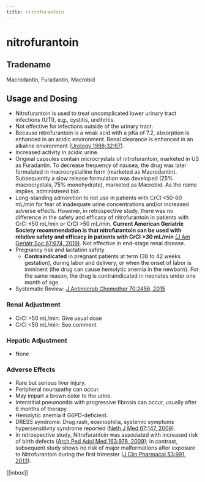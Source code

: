 ```yaml
---
title: nitrofurantoin
---
```


# nitrofurantoin

## Tradename

Macrodantin, Furadantin, Macrobid

## Usage and Dosing

*   Nitrofurantoin is used to treat uncomplicated lower urinary tract infections (UTI), e.g., cystitis, urethritis.
*   Not effective for infections outside of the urinary tract.
*   Because nitrofurantoin is a weak acid with a pKa of 7.2, absorption is enhanced in an acidic environment. Renal clearance is enhanced in an alkaline environment ([Urology 1988;32:67][1]).
*   Increased activity in acidic urine.
*   Original capsules contain microcrystals of nitrofurantoin, marketed in US as Furadantin. To decrease frequency of nausea, the drug was later formulated in macrocrystalline form (marketed as Macrodantin). Subsequently a slow release formulation was developed (25% macrocrystals, 75% monohydrate), marketed as Macrobid. As the name implies, administered bid.
*   Long-standing admonition to not use in patients with CrCl <50-60 mL/min for fear of inadequate urine concentrations and/or increased adverse effects. However, in retrospective study, there was no difference in the safety and efficacy of nitrofurantoin in patients with CrCl ≤50 mL/min or CrCl >50 mL/min. **Current American Geriatric Society recommendation is that nitrofurantoin can be used with relative safety and efficacy in patients with CrCl >30 mL/min** [(J Am Geriatr Soc 67:674, 2019)][2]. Not effective in end-stage renal disease.
*   Pregnancy risk and lactation safety
    *   **Contraindicated** in pregnant patients at term (38 to 42 weeks gestation), during labor and delivery, or when the onset of labor is imminent (the drug can cause hemolytic anemia in the newborn). For the same reason, the drug is contraindicated in neonates under one month of age.
*   Systematic Review: [J Antimicrob Chemother 70:2456, 2015][3]

### Renal Adjustment

*   CrCl >50 mL/min: Give usual dose
*   CrCl <50 mL/min: See comment

### Hepatic Adjustment

*   None

### Adverse Effects

*   Rare but serious liver injury.
*   Peripheral neuropathy can occur.
*   May impart a brown color to the urine.
*   Interstitial pneumonitis with progressive fibrosis can occur, usually after 6 months of therapy.
*   Hemolytic anemia if G6PD-deficient.
*   DRESS syndrome: Drug rash, eosinophilia, systemic symptoms hypersensitivity syndrome reported ([Neth J Med 67:147, 2009][4]).
*   In retrospective study, Nitrofurantoin was associated with increased risk of birth defects ([Arch Ped Adol Med 163:978, 2009][5]); in contrast, subsequent study shows no risk of major malformations after exposure to Nitrofurantoin during the first trimester ([J Clin Pharmacol 53:991, 2013][6]).

[[inbox]]

[1]: https://pubmed-ncbi-nlm-nih-gov.autorpa.kfsyscc.org/3291373/

[2]: https://pubmed-ncbi-nlm-nih-gov.autorpa.kfsyscc.org/30693946/

[3]: http://www-ncbi-nlm-nih-gov.autorpa.kfsyscc.org:2048/pubmed?term=%22The+Journal+of+antimicrobial+chemotherapy%22%5BJour%5D+AND+70%5Bvolume%5D+AND+2456%5Bpage%5D&cmd=detailssearch

[4]: http://www-ncbi-nlm-nih-gov.autorpa.kfsyscc.org:2048/pubmed?term=%22The+Netherlands+journal+of+medicine%22%5BJour%5D+AND+67%5Bvolume%5D+AND+147%5Bpage%5D&cmd=detailssearch

[5]: http://www-ncbi-nlm-nih-gov.autorpa.kfsyscc.org:2048/pubmed?term=%22Archives+of+pediatrics+%26+adolescent+medicine%22%5BJour%5D+AND+163%5Bvolume%5D+AND+978%5Bpage%5D&cmd=detailssearch

[6]: http://www-ncbi-nlm-nih-gov.autorpa.kfsyscc.org:2048/pubmed/23873250
